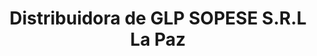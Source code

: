 ---
title: "Distribuidora de GLP SOPESE S.R.L La Paz"
url: /el-alto/distribuidora-de-glp-sopese-s-r-l-la-paz/
shop: gas
---